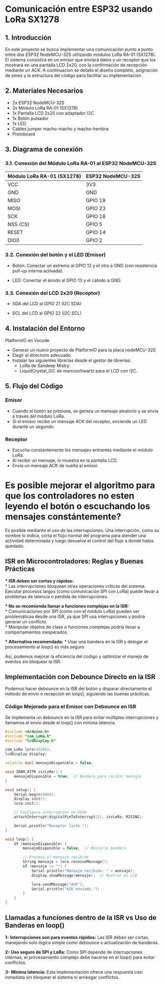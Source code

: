 # Comunicación entre ESP32 usando LoRa SX1278
## 1. Introducción
En este proyecto se busca implementar una comunicación punto a punto entre dos ESP32 NodeMCU-32S utilizando módulos LoRa RA-01 (SX1278). El sistema consistirá en un emisor que enviará datos y un receptor que los mostrará en una pantalla LCD 2x20, con la confirmación de recepción mediante un ACK. A continuacion se detalla el diseño completo, asignación de pines y la estructura del código para facilitar su implementación.

## 2. Materiales Necesarios
- 2x ESP32 NodeMCU-32S
- 2x Módulo LoRa RA-01 (SX1278)
- 1x Pantalla LCD 2x20 con adaptador I2C
- 1x Botón pulsador
- 1x LED
- Cables jumper macho-macho y macho-hembra
- Protoboard  

## 3. Diagrama de conexión
### 3.1. Conexión del Módulo LoRa RA-01 al ESP32 NodeMCU-32S
|Módulo LoRa RA-01 (SX1278)|ESP32 NodeMCU-32S|  
|:-------|:------|
|VCC |3V3|  
|GND |GND|  
|MISO |GPIO 19|
|MOSI|GPIO 23| 
|SCK|GPIO 18|
|NSS (CS)|GPIO 5|
|RESET|GPIO 14|
|DIO0|GPIO 2|

### 3.2. Conexión del botón y el LED (Emisor)
* Botón: Conectar un extremo al GPIO 12 y el otro a GND (con resistencia pull-up interna activada).  

* LED: Conectar el ánodo al GPIO 13 y el cátodo a GND.  

### 3.3. Conexión del LCD 2x20 (Receptor)
* SDA del LCD al GPIO 21 (I2C SDA)  

* SCL del LCD al GPIO 22 (I2C SCL)  

## 4. Instalación del Entorno
PlatformIO en Vscode

* Generar un nuevo proyecto de PlatformIO para la placa nodeMCU-32S
* Elegir el directorio adecuado   
* Instalar las siguientes librerías desde el gestor de librerías:
    - LoRa de Sandeep Mistry.
    - LiquidCrystal_I2C de marcoschwartz para el LCD con I2C.  

## 5. Flujo del Código  

### Emisor  

* Cuando el botón se presiona, se genera un mensaje aleatorio y se envía a través del módulo LoRa.
* Si el emisor recibe un mensaje ACK del receptor, enciende un LED durante un segundo.  

### Receptor
* Escucha constantemente los mensajes entrantes mediante el módulo LoRa.
* Al recibir un mensaje, lo muestra en la pantalla LCD.
* Envía un mensaje ACK de vuelta al emisor.

# Es posible mejorar el algoritmo para que los controladores no esten leyendo el botón o escuchando los mensajes constántemente?  
Es posible mediante el uso de las interrupciones. 
Una interrupción, como su nombre lo indica, corta el flujo normal del programa para atender una actividad determinada y luego devuelve el control del flujo a donde había quedado.   

## ISR en Microcontroladores: Reglas y Buenas Prácticas
**\* ISR deben ser cortas y rápidas:**  
        * Las interrupciones bloquean otras operaciones críticas del sistema. Ejecutar procesos largos (como comunicación SPI con LoRa) puede llevar a problemas de latencia o pérdida de interrupciones.  

**\* No se recomienda llamar a funciones complejas en la ISR:**  
        * Comunicaciones por SPI (como con el módulo LoRa) pueden ser problemáticas desde una ISR, ya que SPI usa interrupciones y podría generar un conflicto.  
        * Manipular objetos de clase o funciones complejas podría llevar a comportamientos inesperados.  

**\* Alternativa recomendada:**
        * Usar una bandera en la ISR y delegar el procesamiento al loop() es más seguro.  

Asi, podemos mejorar la eficiencia del codigo y optimizar el manejo de eventos sin bloquear la ISR.  

## Implementación con Debounce Directo en la ISR
Podemos hacer debounce en la ISR del botón y disparar directamente el método de envío o recepción en loop(), siguiendo las buenas prácticas.

### Código Mejorado para el Emisor con Debounce en ISR

Se implementa un debounce en la ISR para evitar múltiples interrupciones y llamamos el envío desde el loop() con mínima latencia.

```cpp
#include <Arduino.h>
#include "com_LoRa.h"
#include "lcdDisplay.h"

com_LoRa lora(433E6);
lcdDisplay display;

volatile bool mensajeDisponible = false;

void IRAM_ATTR isrLoRa() {
    mensajeDisponible = true;  // Bandera para recibir mensaje
}

void setup() {
    Serial.begin(9600);
    display.init();
    lora.init();

    // Configura interrupción en DIO0
    attachInterrupt(digitalPinToInterrupt(2), isrLoRa, RISING);

    Serial.println("Receptor listo.");
}

void loop() {
    if (mensajeDisponible) {
        mensajeDisponible = false;  // Reinicia bandera

        // Procesa el mensaje recibido
        String mensaje = lora.receiveMessage();
        if (mensaje != "") {
            Serial.println("Mensaje recibido: " + mensaje);
            display.showMessage(mensaje);  // Mostrar en LCD

            lora.sendMessage("ACK");
            Serial.println("ACK enviado.");
        }
    }
}

```   

## Llamadas a funciones dentro de la ISR vs Uso de Banderas en loop()
**1- Interrupciones son para eventos rápidos:** Las ISR deben ser cortas, manejando solo lógica simple como debounce o actualización de banderas.  

**2- Uso seguro de SPI y LoRa:** Como SPI depende de interrupciones internas, el procesamiento complejo debe hacerse en el loop() para evitar conflictos.  

**3- Mínima latencia:** Esta implementación ofrece una respuesta casi inmediata sin bloquear el sistema ni arriesgar conflictos.


